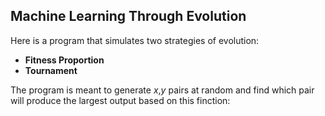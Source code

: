 ## Machine Learning Through Evolution

Here is a program that simulates two strategies of evolution:
- **Fitness Proportion**
- **Tournament**

The program is meant to generate *x*,*y* pairs at random and find which pair will produce the largest output based on this finction:


